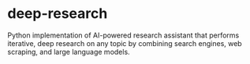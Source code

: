 # deep-research
Python implementation of AI-powered research assistant that performs iterative, deep research on any topic by combining search engines, web scraping, and large language models.
